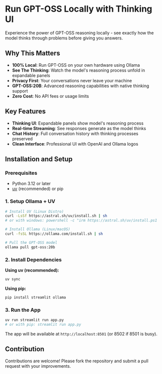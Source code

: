 # Run GPT-OSS Locally with Thinking UI

Experience the power of GPT-OSS reasoning locally - see exactly how the model thinks through problems before giving you answers.

## Why This Matters

- **100% Local**: Run GPT-OSS on your own hardware using Ollama
- **See The Thinking**: Watch the model's reasoning process unfold in expandable panels
- **Privacy First**: Your conversations never leave your machine
- **GPT-OSS:20B**: Advanced reasoning capabilities with native thinking support
- **Zero Cost**: No API fees or usage limits

## Key Features

- **Thinking UI**: Expandable panels show model's reasoning process
- **Real-time Streaming**: See responses generate as the model thinks
- **Chat History**: Full conversation history with thinking processes preserved
- **Clean Interface**: Professional UI with OpenAI and Ollama logos

## Installation and Setup

### Prerequisites
- Python 3.12 or later
- [uv](https://docs.astral.sh/uv/) (recommended) or pip

### 1. Setup Ollama + UV

```bash
# Install UV (Linux Distro)
curl -LsSf https://astral.sh/uv/install.sh | sh
# or with windows: powershell -c "irm https://astral.sh/uv/install.ps1 | more" 

# Install Ollama (Linux/macOS)
curl -fsSL https://ollama.com/install.sh | sh

# Pull the GPT-OSS model
ollama pull gpt-oss:20b
```

### 2. Install Dependencies

**Using uv (recommended):**
```bash
uv sync
```

**Using pip:**
```bash
pip install streamlit ollama
```

### 3. Run the App

```bash
uv run streamlit run app.py
# or with pip: streamlit run app.py
```

The app will be available at `http://localhost:8501` (or 8502 if 8501 is busy).

## Contribution

Contributions are welcome! Please fork the repository and submit a pull request with your improvements.
